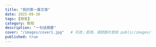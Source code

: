 ```yaml
---
title: "我的第一篇文章"
date: 2025-09-30
tags: [随笔]
category: 教程
description: "一句话摘要"
cover: "/images/cover1.jpg"   # 可选；若用，请把图片放到 public/images/
published: true
---
```

